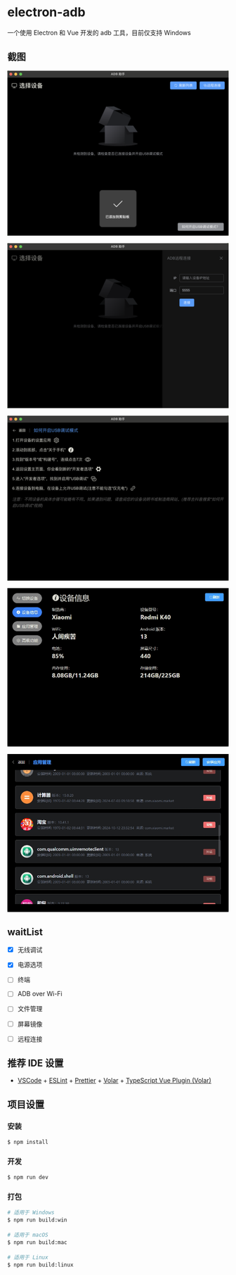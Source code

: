 # electron-adb

一个使用 Electron 和 Vue 开发的 adb 工具，目前仅支持 Windows


## 截图

![image](./screenshot/WX20241018-171349@2x.png)

![image](./screenshot/WX20241018-171615@2x.png)

![image](./screenshot/WX20241018-171625@2x.png)

![image](./screenshot/微信截图_20241019100807.png)

![image](./screenshot/微信截图_20241019100842.png)

## waitList
- [x] 无线调试
- [x] 电源选项
- [ ] 终端
- [ ] ADB over Wi-Fi
- [ ] 文件管理
- [ ] 屏幕镜像
- [ ] 远程连接



## 推荐 IDE 设置
- [VSCode](https://code.visualstudio.com/) + [ESLint](https://marketplace.visualstudio.com/items?itemName=dbaeumer.vscode-eslint) + [Prettier](https://marketplace.visualstudio.com/items?itemName=esbenp.prettier-vscode) + [Volar](https://marketplace.visualstudio.com/items?itemName=Vue.volar) + [TypeScript Vue Plugin (Volar)](https://marketplace.visualstudio.com/items?itemName=Vue.vscode-typescript-vue-plugin)

## 项目设置

### 安装

```bash
$ npm install
```

### 开发

```bash
$ npm run dev
```

### 打包

```bash
# 适用于 Windows
$ npm run build:win

# 适用于 macOS
$ npm run build:mac

# 适用于 Linux
$ npm run build:linux
```
